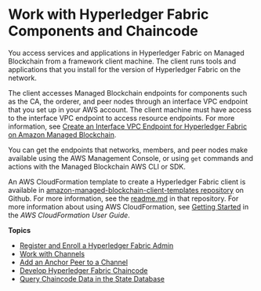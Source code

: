 # Work with Hyperledger Fabric Components and Chaincode<a name="framework-client"></a>

You access services and applications in Hyperledger Fabric on Managed Blockchain from a framework client machine\. The client runs tools and applications that you install for the version of Hyperledger Fabric on the network\.

The client accesses Managed Blockchain endpoints for components such as the CA, the orderer, and peer nodes through an interface VPC endpoint that you set up in your AWS account\. The client machine must have access to the interface VPC endpoint to access resource endpoints\. For more information, see [Create an Interface VPC Endpoint for Hyperledger Fabric on Amazon Managed Blockchain](managed-blockchain-endpoints.md)\.

You can get the endpoints that networks, members, and peer nodes make available using the AWS Management Console, or using `get` commands and actions with the Managed Blockchain AWS CLI or SDK\.

An AWS CloudFormation template to create a Hyperledger Fabric client is available in [amazon\-managed\-blockchain\-client\-templates repository](https://github.com/awslabs/amazon-managed-blockchain-client-templates) on Github\. For more information, see the [readme\.md](https://github.com/awslabs/amazon-managed-blockchain-client-templates/blob/master/README.md) in that repository\. For more information about using AWS CloudFormation, see [Getting Started](https://docs.aws.amazon.com/AWSCloudFormation/latest/UserGuide/GettingStarted.Walkthrough.html) in the *AWS CloudFormation User Guide*\.

**Topics**
+ [Register and Enroll a Hyperledger Fabric Admin](managed-blockchain-hyperledger-create-admin.md)
+ [Work with Channels](hyperledger-work-with-channels.md)
+ [Add an Anchor Peer to a Channel](hyperledger-anchor-peers.md)
+ [Develop Hyperledger Fabric Chaincode](managed-blockchain-hyperledger-develop-chaincode.md)
+ [Query Chaincode Data in the State Database](hyperledger-couchdb.md)